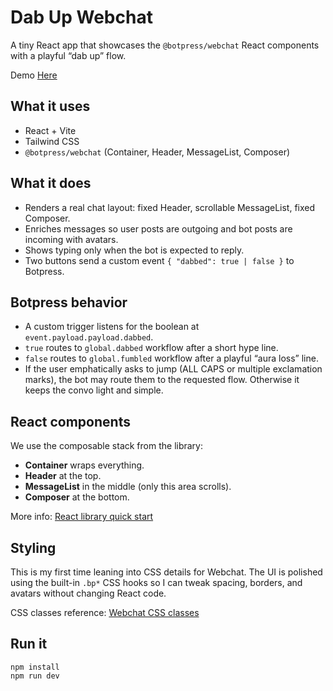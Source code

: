 <h1>Dab Up Webchat</h1>

<p>
  A tiny React app that showcases the <code>@botpress/webchat</code> React components with a playful “dab up” flow.

  Demo <a href="https://spectacular-melba-a45014.netlify.app/">Here </a>
</p>

<h2>What it uses</h2>
<ul>
  <li>React + Vite</li>
  <li>Tailwind CSS</li>
  <li><code>@botpress/webchat</code> (Container, Header, MessageList, Composer)</li>
</ul>

<h2>What it does</h2>
<ul>
  <li>Renders a real chat layout: fixed Header, scrollable MessageList, fixed Composer.</li>
  <li>Enriches messages so user posts are outgoing and bot posts are incoming with avatars.</li>
  <li>Shows typing only when the bot is expected to reply.</li>
  <li>Two buttons send a custom event <code>{ "dabbed": true | false }</code> to Botpress.</li>
</ul>

<h2>Botpress behavior</h2>
<ul>
  <li>A custom trigger listens for the boolean at <code>event.payload.payload.dabbed</code>.</li>
  <li><code>true</code> routes to <code>global.dabbed</code> workflow after a short hype line.</li>
  <li><code>false</code> routes to <code>global.fumbled</code> workflow after a playful “aura loss” line.</li>
  <li>If the user emphatically asks to jump (ALL CAPS or multiple exclamation marks), the bot may route them to the requested flow. Otherwise it keeps the convo light and simple.</li>
</ul>

<h2>React components</h2>
<p>We use the composable stack from the library:</p>
<ul>
  <li><strong>Container</strong> wraps everything.</li>
  <li><strong>Header</strong> at the top.</li>
  <li><strong>MessageList</strong> in the middle (only this area scrolls).</li>
  <li><strong>Composer</strong> at the bottom.</li>
</ul>
<p>More info: <a href="https://botpress.com/docs/webchat/react-library/get-started" target="_blank" rel="noopener noreferrer">React library quick start</a></p>

<h2>Styling</h2>
<p>
  This is my first time leaning into CSS details for Webchat. The UI is polished using the built-in
  <code>.bp*</code> CSS hooks so I can tweak spacing, borders, and avatars without changing React code.
</p>
<p>
  CSS classes reference:
  <a href="https://botpress.com/docs/webchat/get-started/configure-your-webchat#css-classes" target="_blank" rel="noopener noreferrer">
    Webchat CSS classes
  </a>
</p>

<h2>Run it</h2>
<pre><code class="language-bash">npm install
npm run dev
</code></pre>
